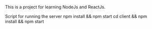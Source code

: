 This is a project for learning NodeJs and ReactJs.

Script for running the server
npm install && npm start
cd client && npm install && npm start